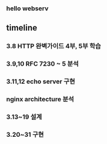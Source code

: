 ### hello webserv

## timeline
### 3.8			HTTP 완벽가이드 4부, 5부 학습
### 3.9,10		RFC 7230 ~ 5 분석
### 3.11,12		echo server 구현
### 			nginx architecture 분석
### 3.13~19		설계
### 3.20~31		구현